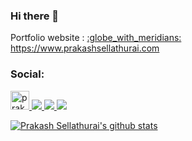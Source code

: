 ### Hi there 👋
<p>
  Portfolio website :
    <a href="https://www.prakashsellathurai.com">
  :globe_with_meridians: 
  </a> 
    <a href="https://www.prakashsellathurai.com">
  https://www.prakashsellathurai.com
  </a> 
  </p>
  
### Social:
<p >
  <a href="https://dev.to/prakashsellathurai">
    <img src="https://d2fltix0v2e0sb.cloudfront.net/dev-badge.svg" alt="prakashsellathurai's DEV Profile" height="30" width="30">
  </a>
  <a href="https://www.linkedin.com/in/prakashsellathurai/">
    <img src="https://img.shields.io/badge/linkedin%20-%230077B5.svg?&style=for-the-badge&logo=linkedin&logoColor=white"/>
   </a>

  <a href="https://twitter.com/prakash1729brt">
    <img src="https://img.shields.io/badge/twitter%20-%231DA1F2.svg?&style=for-the-badge&logo=Twitter&logoColor=white"/>
  </a>
  <a href="https://github.com/prakashsellathurai">
    <img src="https://img.shields.io/badge/github%20-%23121011.svg?&style=for-the-badge&logo=github&logoColor=white"/>
  </a>
 </p>
 
[![Prakash Sellathurai's github stats](https://github-readme-stats.vercel.app/api?username=prakashsellathurai)](https://github.com/prakashsellathurai/)

<!--

[![Prakash Sellathurai's github stats](https://github-readme-stats.vercel.app/api?username=prakashsellathurai)](https://github.com/prakashsellathurai/)
**prakashsellathurai/prakashsellathurai** is a ✨ _special_ ✨ repository because its `README.md` (this file) appears on your GitHub profile.

Here are some ideas to get you started:

- 🔭 I’m currently working on ...
- 🌱 I’m currently learning ...
- 👯 I’m looking to collaborate on ...
- 🤔 I’m looking for help with ...
- 💬 Ask me about ...
- 📫 How to reach me: ...
- 😄 Pronouns: ...
- ⚡ Fun fact: ...
-->
